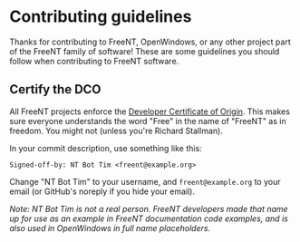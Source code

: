 # Contributing guidelines

Thanks for contributing to FreeNT, OpenWindows, or any other project part of the FreeNT family of software!
These are some guidelines you should follow when contributing to FreeNT software.

## Certify the DCO

All FreeNT projects enforce the [Developer Certificate of Origin](https://developercertificate.org/).
This makes sure everyone understands the word "Free" in the name of "FreeNT" as in freedom. You might
not (unless you're Richard Stallman).

In your commit description, use something like this:

```
Signed-off-by: NT Bot Tim <freent@example.org>
```

Change "NT Bot Tim" to your username, and `freent@example.org` to your email (or GitHub's noreply
if you hide your email).

*Note: NT Bot Tim is not a real person. FreeNT developers made that name up for use as an example
in FreeNT documentation code examples, and is also used in OpenWindows in full name placeholders.*
